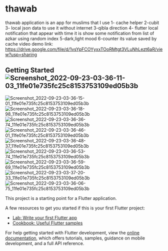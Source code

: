 # thawab

thawab application is an app for muslims that I use
1- cache helper 
2-cubit 
3- local json data to use it without internet
3-qibla direction 
4- flutter local notification that appear with time it is show some notification from list of azkar using random index
5-dark,light mood
6-counter its value saved by cache 
video demo link:
https://drive.google.com/file/d/1vsYpFCOYyxxTOoRMtgt3VLuNhLezt6aR/view?usp=sharing




## Getting Started![Screenshot_2022-09-23-03-36-11-03_11fe01e735fc25c8153753109ed05b3b](https://user-images.githubusercontent.com/73147463/191879293-6f9d87b8-e7d8-4079-8020-ae1386eb4745.jpg)
![Screenshot_2022-09-23-03-36-15-01_11fe01e735fc25c8153753109ed05b3b](https://user-images.githubusercontent.com/73147463/191879294-3a565983-65f6-405f-a6b6-34617c4ac844.jpg)
![Screenshot_2022-09-23-03-36-18-98_11fe01e735fc25c8153753109ed05b3b](https://user-images.githubusercontent.com/73147463/191879307-27322a6b-9eeb-4a79-aa8d-07f51262a6ea.jpg)
![Screenshot_2022-09-23-03-36-36-74_11fe01e735fc25c8153753109ed05b3b](https://user-images.githubusercontent.com/73147463/191879318-21602542-09ed-4d32-900a-cd0410bb0d9d.jpg)
![Screenshot_2022-09-23-03-36-46-01_11fe01e735fc25c8153753109ed05b3b](https://user-images.githubusercontent.com/73147463/191879328-2c442925-1f8b-4a78-bc40-e766bc1db733.jpg)
![Screenshot_2022-09-23-03-36-48-37_11fe01e735fc25c8153753109ed05b3b](https://user-images.githubusercontent.com/73147463/191879337-8fe72663-5595-4461-8c2f-1038d9da6d86.jpg)
![Screenshot_2022-09-23-03-36-53-74_11fe01e735fc25c8153753109ed05b3b](https://user-images.githubusercontent.com/73147463/191879341-198b7627-d860-4bb1-ab23-a997fce68a66.jpg)
![Screenshot_2022-09-23-03-36-59-69_11fe01e735fc25c8153753109ed05b3b](https://user-images.githubusercontent.com/73147463/191879346-c8504498-6641-4c03-b7d5-3c5ab2be16ba.jpg)
![Screenshot_2022-09-23-03-37-20-33_11fe01e735fc25c8153753109ed05b3b](https://user-images.githubusercontent.com/73147463/191879351-e05169bf-6be4-4049-b54c-a0653e5f9811.jpg)
![Screenshot_2022-09-23-03-36-06-75_11fe01e735fc25c8153753109ed05b3b](https://user-images.githubusercontent.com/73147463/191879355-26ddf537-5e61-4389-9318-adc9318d50eb.jpg)



This project is a starting point for a Flutter application.

A few resources to get you started if this is your first Flutter project:

- [Lab: Write your first Flutter app](https://docs.flutter.dev/get-started/codelab)
- [Cookbook: Useful Flutter samples](https://docs.flutter.dev/cookbook)

For help getting started with Flutter development, view the
[online documentation](https://docs.flutter.dev/), which offers tutorials,
samples, guidance on mobile development, and a full API reference.
